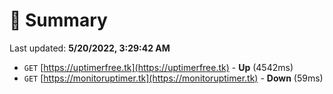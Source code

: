 # 📖 Summary
Last updated: **5/20/2022, 3:29:42 AM**

- `GET` [https://uptimerfree.tk](https://uptimerfree.tk) - **Up** (4542ms)
- `GET` [https://monitoruptimer.tk](https://monitoruptimer.tk) - **Down** (59ms)
